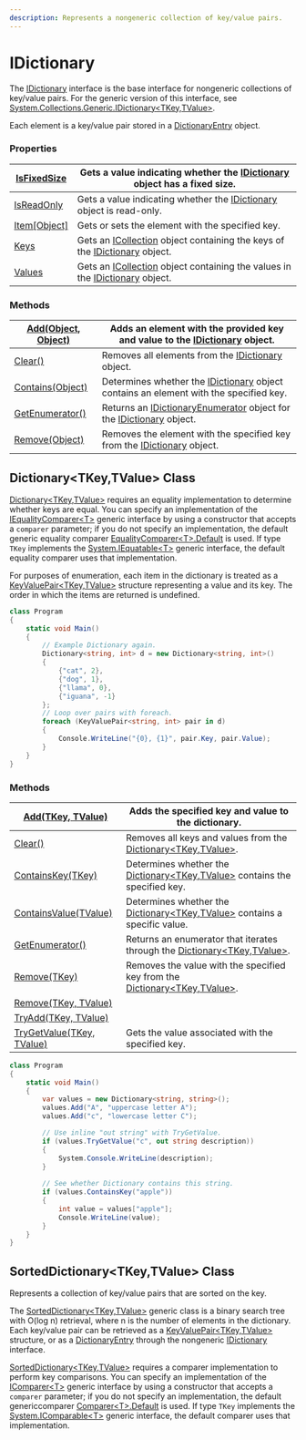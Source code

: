 ```yaml
---
description: Represents a nongeneric collection of key/value pairs.
---
```


# IDictionary

The [IDictionary](https://docs.microsoft.com/en-us/dotnet/api/system.collections.idictionary?view=netcore-2.2) interface is the base interface for nongeneric collections of key/value pairs. For the generic version of this interface, see [System.Collections.Generic.IDictionary\<TKey,TValue>](https://docs.microsoft.com/en-us/dotnet/api/system.collections.generic.idictionary-2?view=netcore-2.2).

Each element is a key/value pair stored in a [DictionaryEntry](https://docs.microsoft.com/en-us/dotnet/api/system.collections.dictionaryentry?view=netcore-2.2) object.

### Properties  <a href="#properties" id="properties"></a>

| [IsFixedSize](https://docs.microsoft.com/en-us/dotnet/api/system.collections.idictionary.isfixedsize?view=netcore-2.2#System\_Collections\_IDictionary\_IsFixedSize)        | Gets a value indicating whether the [IDictionary](https://docs.microsoft.com/en-us/dotnet/api/system.collections.idictionary?view=netcore-2.2) object has a fixed size.                                                                                                   |
| --------------------------------------------------------------------------------------------------------------------------------------------------------------------------- | ------------------------------------------------------------------------------------------------------------------------------------------------------------------------------------------------------------------------------------------------------------------------- |
| [IsReadOnly](https://docs.microsoft.com/en-us/dotnet/api/system.collections.idictionary.isreadonly?view=netcore-2.2#System\_Collections\_IDictionary\_IsReadOnly)           | Gets a value indicating whether the [IDictionary](https://docs.microsoft.com/en-us/dotnet/api/system.collections.idictionary?view=netcore-2.2) object is read-only.                                                                                                       |
| [Item\[Object\]](https://docs.microsoft.com/en-us/dotnet/api/system.collections.idictionary.item?view=netcore-2.2#System\_Collections\_IDictionary\_Item\_System\_Object\_) | Gets or sets the element with the specified key.                                                                                                                                                                                                                          |
| [Keys](https://docs.microsoft.com/en-us/dotnet/api/system.collections.idictionary.keys?view=netcore-2.2#System\_Collections\_IDictionary\_Keys)                             | Gets an [ICollection](https://docs.microsoft.com/en-us/dotnet/api/system.collections.icollection?view=netcore-2.2) object containing the keys of the [IDictionary](https://docs.microsoft.com/en-us/dotnet/api/system.collections.idictionary?view=netcore-2.2) object.   |
| [Values](https://docs.microsoft.com/en-us/dotnet/api/system.collections.idictionary.values?view=netcore-2.2#System\_Collections\_IDictionary\_Values)                       | Gets an [ICollection](https://docs.microsoft.com/en-us/dotnet/api/system.collections.icollection?view=netcore-2.2) object containing the values in the [IDictionary](https://docs.microsoft.com/en-us/dotnet/api/system.collections.idictionary?view=netcore-2.2) object. |

### Methods  <a href="#methods" id="methods"></a>

| [Add(Object, Object)](https://docs.microsoft.com/en-us/dotnet/api/system.collections.idictionary.add?view=netcore-2.2#System\_Collections\_IDictionary\_Add\_System\_Object\_System\_Object\_) | Adds an element with the provided key and value to the [IDictionary](https://docs.microsoft.com/en-us/dotnet/api/system.collections.idictionary?view=netcore-2.2) object.                                                                                                   |
| ---------------------------------------------------------------------------------------------------------------------------------------------------------------------------------------------- | --------------------------------------------------------------------------------------------------------------------------------------------------------------------------------------------------------------------------------------------------------------------------- |
| [Clear()](https://docs.microsoft.com/en-us/dotnet/api/system.collections.idictionary.clear?view=netcore-2.2#System\_Collections\_IDictionary\_Clear)                                           | Removes all elements from the [IDictionary](https://docs.microsoft.com/en-us/dotnet/api/system.collections.idictionary?view=netcore-2.2) object.                                                                                                                            |
| [Contains(Object)](https://docs.microsoft.com/en-us/dotnet/api/system.collections.idictionary.contains?view=netcore-2.2#System\_Collections\_IDictionary\_Contains\_System\_Object\_)          | Determines whether the [IDictionary](https://docs.microsoft.com/en-us/dotnet/api/system.collections.idictionary?view=netcore-2.2) object contains an element with the specified key.                                                                                        |
| [GetEnumerator()](https://docs.microsoft.com/en-us/dotnet/api/system.collections.idictionary.getenumerator?view=netcore-2.2#System\_Collections\_IDictionary\_GetEnumerator)                   | Returns an [IDictionaryEnumerator](https://docs.microsoft.com/en-us/dotnet/api/system.collections.idictionaryenumerator?view=netcore-2.2) object for the [IDictionary](https://docs.microsoft.com/en-us/dotnet/api/system.collections.idictionary?view=netcore-2.2) object. |
| [Remove(Object)](https://docs.microsoft.com/en-us/dotnet/api/system.collections.idictionary.remove?view=netcore-2.2#System\_Collections\_IDictionary\_Remove\_System\_Object\_)                | Removes the element with the specified key from the [IDictionary](https://docs.microsoft.com/en-us/dotnet/api/system.collections.idictionary?view=netcore-2.2) object.                                                                                                      |

## Dictionary\<TKey,TValue> Class

[Dictionary\<TKey,TValue>](https://docs.microsoft.com/en-us/dotnet/api/system.collections.generic.dictionary-2?view=netcore-2.2) requires an equality implementation to determine whether keys are equal. You can specify an implementation of the [IEqualityComparer\<T>](https://docs.microsoft.com/en-us/dotnet/api/system.collections.generic.iequalitycomparer-1?view=netcore-2.2) generic interface by using a constructor that accepts a `comparer` parameter; if you do not specify an implementation, the default generic equality comparer [EqualityComparer\<T>.Default](https://docs.microsoft.com/en-us/dotnet/api/system.collections.generic.equalitycomparer-1.default?view=netcore-2.2) is used. If type `TKey` implements the [System.IEquatable\<T>](https://docs.microsoft.com/en-us/dotnet/api/system.iequatable-1?view=netcore-2.2) generic interface, the default equality comparer uses that implementation.

&#x20;For purposes of enumeration, each item in the dictionary is treated as a [KeyValuePair\<TKey,TValue>](https://docs.microsoft.com/en-us/dotnet/api/system.collections.generic.keyvaluepair-2?view=netcore-2.2) structure representing a value and its key. The order in which the items are returned is undefined.

```csharp
class Program
{
    static void Main()
    {
        // Example Dictionary again.
        Dictionary<string, int> d = new Dictionary<string, int>()
        {
            {"cat", 2},
            {"dog", 1},
            {"llama", 0},
            {"iguana", -1}
        };
        // Loop over pairs with foreach.
        foreach (KeyValuePair<string, int> pair in d)
        {
            Console.WriteLine("{0}, {1}", pair.Key, pair.Value);
        }
    }
}
```

### Methods  <a href="#methods" id="methods"></a>

| [Add(TKey, TValue)](https://docs.microsoft.com/en-us/dotnet/api/system.collections.generic.dictionary-2.add?view=netcore-2.2#System\_Collections\_Generic\_Dictionary\_2\_Add\_\_0\_\_1\_)                           | Adds the specified key and value to the dictionary.                                                                                                                                 |
| -------------------------------------------------------------------------------------------------------------------------------------------------------------------------------------------------------------------- | ----------------------------------------------------------------------------------------------------------------------------------------------------------------------------------- |
| [Clear()](https://docs.microsoft.com/en-us/dotnet/api/system.collections.generic.dictionary-2.clear?view=netcore-2.2#System\_Collections\_Generic\_Dictionary\_2\_Clear)                                             | Removes all keys and values from the [Dictionary\<TKey,TValue>](https://docs.microsoft.com/en-us/dotnet/api/system.collections.generic.dictionary-2?view=netcore-2.2).              |
| [ContainsKey(TKey)](https://docs.microsoft.com/en-us/dotnet/api/system.collections.generic.dictionary-2.containskey?view=netcore-2.2#System\_Collections\_Generic\_Dictionary\_2\_ContainsKey\_\_0\_)                | Determines whether the [Dictionary\<TKey,TValue>](https://docs.microsoft.com/en-us/dotnet/api/system.collections.generic.dictionary-2?view=netcore-2.2) contains the specified key. |
| [ContainsValue(TValue)](https://docs.microsoft.com/en-us/dotnet/api/system.collections.generic.dictionary-2.containsvalue?view=netcore-2.2#System\_Collections\_Generic\_Dictionary\_2\_ContainsValue\_\_1\_)        | Determines whether the [Dictionary\<TKey,TValue>](https://docs.microsoft.com/en-us/dotnet/api/system.collections.generic.dictionary-2?view=netcore-2.2) contains a specific value.  |
| [GetEnumerator()](https://docs.microsoft.com/en-us/dotnet/api/system.collections.generic.dictionary-2.getenumerator?view=netcore-2.2#System\_Collections\_Generic\_Dictionary\_2\_GetEnumerator)                     | Returns an enumerator that iterates through the [Dictionary\<TKey,TValue>](https://docs.microsoft.com/en-us/dotnet/api/system.collections.generic.dictionary-2?view=netcore-2.2).   |
| [Remove(TKey)](https://docs.microsoft.com/en-us/dotnet/api/system.collections.generic.dictionary-2.remove?view=netcore-2.2#System\_Collections\_Generic\_Dictionary\_2\_Remove\_\_0\_)                               | Removes the value with the specified key from the [Dictionary\<TKey,TValue>](https://docs.microsoft.com/en-us/dotnet/api/system.collections.generic.dictionary-2?view=netcore-2.2). |
| [Remove(TKey, TValue)](https://docs.microsoft.com/en-us/dotnet/api/system.collections.generic.dictionary-2.remove?view=netcore-2.2#System\_Collections\_Generic\_Dictionary\_2\_Remove\_\_0\_\_1\_\_)                |                                                                                                                                                                                     |
| [TryAdd(TKey, TValue)](https://docs.microsoft.com/en-us/dotnet/api/system.collections.generic.dictionary-2.tryadd?view=netcore-2.2#System\_Collections\_Generic\_Dictionary\_2\_TryAdd\_\_0\_\_1\_)                  |                                                                                                                                                                                     |
| [TryGetValue(TKey, TValue)](https://docs.microsoft.com/en-us/dotnet/api/system.collections.generic.dictionary-2.trygetvalue?view=netcore-2.2#System\_Collections\_Generic\_Dictionary\_2\_TryGetValue\_\_0\_\_1\_\_) | Gets the value associated with the specified key.                                                                                                                                   |

```csharp
class Program
{
    static void Main()
    {
        var values = new Dictionary<string, string>();
        values.Add("A", "uppercase letter A");
        values.Add("c", "lowercase letter C");

        // Use inline "out string" with TryGetValue.
        if (values.TryGetValue("c", out string description))
        {
            System.Console.WriteLine(description);
        }
        
        // See whether Dictionary contains this string.
        if (values.ContainsKey("apple"))
        {
            int value = values["apple"];
            Console.WriteLine(value);
        }
    }
}
```

## SortedDictionary\<TKey,TValue> Class

&#x20;Represents a collection of key/value pairs that are sorted on the key.

&#x20;The [SortedDictionary\<TKey,TValue>](https://docs.microsoft.com/en-us/dotnet/api/system.collections.generic.sorteddictionary-2?view=netcore-2.2) generic class is a binary search tree with O(log n) retrieval, where n is the number of elements in the dictionary.  Each key/value pair can be retrieved as a [KeyValuePair\<TKey,TValue>](https://docs.microsoft.com/en-us/dotnet/api/system.collections.generic.keyvaluepair-2?view=netcore-2.2) structure, or as a [DictionaryEntry](https://docs.microsoft.com/en-us/dotnet/api/system.collections.dictionaryentry?view=netcore-2.2) through the nongeneric [IDictionary](https://docs.microsoft.com/en-us/dotnet/api/system.collections.idictionary?view=netcore-2.2) interface.&#x20;

[SortedDictionary\<TKey,TValue>](https://docs.microsoft.com/en-us/dotnet/api/system.collections.generic.sorteddictionary-2?view=netcore-2.2) requires a comparer implementation to perform key comparisons. You can specify an implementation of the [IComparer\<T>](https://docs.microsoft.com/en-us/dotnet/api/system.collections.generic.icomparer-1?view=netcore-2.2) generic interface by using a constructor that accepts a `comparer` parameter; if you do not specify an implementation, the default genericcomparer [Comparer\<T>.Default](https://docs.microsoft.com/en-us/dotnet/api/system.collections.generic.comparer-1.default?view=netcore-2.2) is used. If type `TKey` implements the [System.IComparable\<T>](https://docs.microsoft.com/en-us/dotnet/api/system.icomparable-1?view=netcore-2.2) generic interface, the default comparer uses that implementation.

